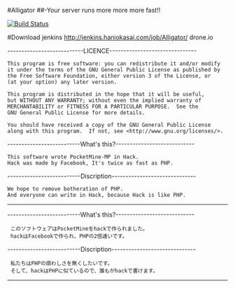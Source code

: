 #Alligator ##-Your server runs more more more fast!!

[![Build Status](http://jenkins.haniokasai.com/job/Alligator/1//badge/icon)](http://jenkins.haniokasai.com/job/Alligator/1/)

#Download
    jenkins http://jenkins.haniokasai.com/job/Alligator/
    drone.io

---------------------------LICENCE-------------------------------

    This program is free software: you can redistribute it and/or modify
    it under the terms of the GNU General Public License as published by
    the Free Software Foundation, either version 3 of the License, or
    (at your option) any later version.

    This program is distributed in the hope that it will be useful,
    but WITHOUT ANY WARRANTY; without even the implied warranty of
    MERCHANTABILITY or FITNESS FOR A PARTICULAR PURPOSE.  See the
    GNU General Public License for more details.

    You should have received a copy of the GNU General Public License
    along with this program.  If not, see <http://www.gnu.org/licenses/>.

--------------------------What's this?----------------------------

    This software wrote PocketMine-MP in Hack.
    Hack was made by Facebook, It's twice as fast as PHP.


--------------------------Discription------------------------------



    We hope to remove botheration of PHP.
    And everyone can write in Hack, because Hack is like PHP.
    
    
-------------------------------------------------------------------

--------------------------What's this?----------------------------
 
     このソフトウェアはPocketMineをhackで作られました。
     hackはFacebookで作られ、PHPの2倍速いです。
 
 
--------------------------Discription------------------------------
 
     私たちはPHPの煩わしさを無くしたいです。
     そして、hackはPHPに似ているので、誰もがhackで書けます。
    
     
-------------------------------------------------------------------


